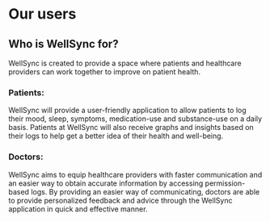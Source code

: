 # Our users

## Who is WellSync for?
WellSync is created to provide a space where patients and healthcare providers can work together to improve on patient health.

### Patients:
WellSync will provide a user-friendly application to allow patients to log their mood,
sleep, symptoms, medication-use and substance-use on a daily basis. Patients at WellSync will also receive
graphs and insights based on their logs to help get a better idea of their health and well-being.

### Doctors:
WellSync aims to equip healthcare providers with faster communication and an easier way to obtain accurate information by accessing permission-based logs. By providing an easier way of communicating, doctors are able to provide personalized feedback and advice through the WellSync application in quick and effective manner.